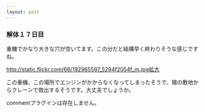 ```yaml
---
layout: post
---
```

<h3>解体１７日目</h3>
<p>重機でかなり大きな穴が空いてます。この分だと結構早く終わりそうな感じですね。</p>
<p><a href="http://static.flickr.com/66/192965597_5294f2054f_m.jpg">http://static.flickr.com/66/192965597_5294f2054f_m.jpg</a><a href="http://flickr.com/photos/yoshimov/192965597/">拡大</a></p>
<p>この重機、この場所でエンジンがかからなくなってしまったそうで、隣の敷地からクレーンで救出するそうです。大丈夫でしょうか。 </p>
<p><span class="error">commentプラグインは存在しません。</span> </p>

